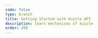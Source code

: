 ```yaml
---
code: false
type: branch
title: Getting Started with Kuzzle API
description: learn mechanisms of kuzzle
order: 200
---
```



